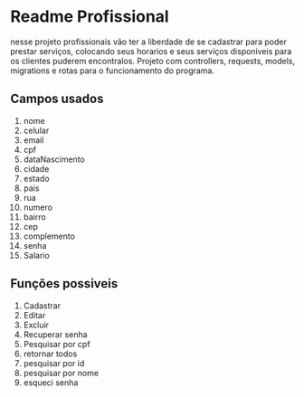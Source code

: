 # Readme Profissional

nesse projeto profissionais vão ter a liberdade de se cadastrar para poder prestar serviços, colocando seus horarios e seus serviços disponiveis para os clientes puderem encontralos. Projeto com controllers, requests, models, migrations e rotas para o funcionamento do programa.

## Campos usados 

1. nome
2. celular
3. email
4. cpf
5. dataNascimento
6. cidade
7. estado
8. pais
9. rua
10. numero
11. bairro
12. cep
13. complemento
14. senha
15. Salario

## Funções possiveis

1. Cadastrar
2. Editar
3. Excluir
4. Recuperar senha
5. Pesquisar por cpf
6. retornar todos
7. pesquisar por id
8. pesquisar por nome
9. esqueci senha
